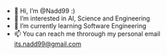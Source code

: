 - 👋 Hi, I’m @Nadd99 :)
- 👀 I’m interested in AI, Science and Engineering
- 🌱 I’m currently learning Software Engineering
- 📫 You can reach me throrough my personal email its.nadd99@gmail.com

<!---
Nadd99/Nadd99 is a ✨ special ✨ repository because its `README.md` (this file) appears on your GitHub profile.
You can click the Preview link to take a look at your changes.
--->

